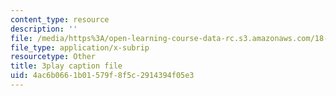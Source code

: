 ```yaml
---
content_type: resource
description: ''
file: /media/https%3A/open-learning-course-data-rc.s3.amazonaws.com/18-01sc-single-variable-calculus-fall-2010/4ac6b0661b01579f8f5c2914394f05e3_60VGKnYBpbg.vtt
file_type: application/x-subrip
resourcetype: Other
title: 3play caption file
uid: 4ac6b066-1b01-579f-8f5c-2914394f05e3
---
```

